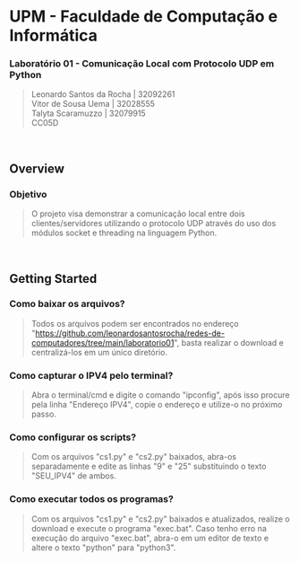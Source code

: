 
# UPM - Faculdade de Computação e Informática

### Laboratório 01 - Comunicação Local com Protocolo UDP em Python
> Leonardo Santos da Rocha | 32092261</br>
Vitor de Sousa Uema | 32028555</br>
Talyta Scaramuzzo | 32079915</br>
CC05D

</br>

## Overview

### Objetivo
> O projeto visa demonstrar a comunicação local entre dois clientes/servidores utilizando o protocolo UDP através do uso dos módulos socket e threading na linguagem Python.

</br>

## Getting Started

### Como baixar os arquivos?
> Todos os arquivos podem ser encontrados no endereço "https://github.com/leonardosantosrocha/redes-de-computadores/tree/main/laboratorio01", basta realizar o download e centralizá-los em um único diretório.

### Como capturar o IPV4 pelo terminal?
> Abra o terminal/cmd e digite o comando "ipconfig", após isso procure pela linha "Endereço IPV4", copie o endereço e utilize-o no próximo passo.

### Como configurar os scripts?
> Com os arquivos "cs1.py" e "cs2.py" baixados, abra-os separadamente e edite as linhas "9" e "25" substituindo o texto "SEU_IPV4" de ambos.

### Como executar todos os programas?
> Com os arquivos "cs1.py" e "cs2.py" baixados e atualizados, realize o download e execute o programa "exec.bat".
> Caso tenho erro na execução do arquivo "exec.bat", abra-o em um editor de texto e altere o texto "python" para "python3". 
